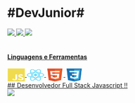 <h1>#DevJunior#</h1>

<div>
  <a href="https://github.com/Luan-Melo">
  <img height="150em" src="https://github-profile-summary-cards.vercel.app/api/cards/repos-per-language?username=luas10c&theme=github_dark"/>
  <img height="150em" src="https://github-profile-summary-cards.vercel.app/api/cards/most-commit-language?username=luas10c&theme=github_dark"/>
  <img src="https://github-profile-trophy.vercel.app/?username=Luan-Melo&theme=darkhub&column=6&margin-w=6&margin-h=6&no-bg=true&no-frame=true"/>
</div>

<div style="display: inline_block"><br>
  <h4>Linguagens e Ferramentas</h4>
  <img align="center" alt="Luan-Js" height="30" width="40" src="https://raw.githubusercontent.com/devicons/devicon/master/icons/javascript/javascript-plain.svg">
  <img align="center" alt="Luan-React" height="30" width="40" src="https://raw.githubusercontent.com/devicons/devicon/master/icons/react/react-original.svg">
  <img align="center" alt="Luan-HTML" height="30" width="40" src="https://raw.githubusercontent.com/devicons/devicon/master/icons/html5/html5-original.svg">
  <img align="center" alt="Luan-CSS" height="30" width="40" src="https://raw.githubusercontent.com/devicons/devicon/master/icons/css3/css3-original.svg">
</div>
## Desenvolvedor Full Stack Javascript !!
<div> 
  <a href="https://www.instagram.com/luanmelo20/" target="_blank"><img src="https://img.shields.io/badge/-Instagram-%23E4405F?style=for-the-badge&logo=instagram&logoColor=white" target="_blank"></a>
</div>

